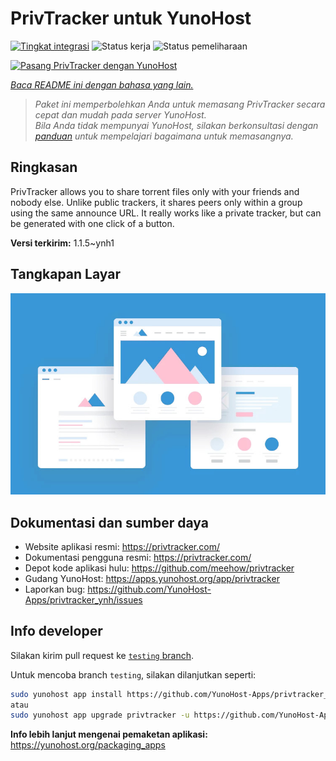 <!--
N.B.: README ini dibuat secara otomatis oleh <https://github.com/YunoHost/apps/tree/master/tools/readme_generator>
Ini TIDAK boleh diedit dengan tangan.
-->

# PrivTracker untuk YunoHost

[![Tingkat integrasi](https://apps.yunohost.org/badge/integration/privtracker)](https://ci-apps.yunohost.org/ci/apps/privtracker/)
![Status kerja](https://apps.yunohost.org/badge/state/privtracker)
![Status pemeliharaan](https://apps.yunohost.org/badge/maintained/privtracker)

[![Pasang PrivTracker dengan YunoHost](https://install-app.yunohost.org/install-with-yunohost.svg)](https://install-app.yunohost.org/?app=privtracker)

*[Baca README ini dengan bahasa yang lain.](./ALL_README.md)*

> *Paket ini memperbolehkan Anda untuk memasang PrivTracker secara cepat dan mudah pada server YunoHost.*  
> *Bila Anda tidak mempunyai YunoHost, silakan berkonsultasi dengan [panduan](https://yunohost.org/install) untuk mempelajari bagaimana untuk memasangnya.*

## Ringkasan

PrivTracker allows you to share torrent files only with your friends and nobody else. Unlike public trackers, it shares peers only within a group using the same announce URL. It really works like a private tracker, but can be generated with one click of a button.


**Versi terkirim:** 1.1.5~ynh1

## Tangkapan Layar

![Tangkapan Layar pada PrivTracker](./doc/screenshots/example.jpg)

## Dokumentasi dan sumber daya

- Website aplikasi resmi: <https://privtracker.com/>
- Dokumentasi pengguna resmi: <https://privtracker.com/>
- Depot kode aplikasi hulu: <https://github.com/meehow/privtracker>
- Gudang YunoHost: <https://apps.yunohost.org/app/privtracker>
- Laporkan bug: <https://github.com/YunoHost-Apps/privtracker_ynh/issues>

## Info developer

Silakan kirim pull request ke [`testing` branch](https://github.com/YunoHost-Apps/privtracker_ynh/tree/testing).

Untuk mencoba branch `testing`, silakan dilanjutkan seperti:

```bash
sudo yunohost app install https://github.com/YunoHost-Apps/privtracker_ynh/tree/testing --debug
atau
sudo yunohost app upgrade privtracker -u https://github.com/YunoHost-Apps/privtracker_ynh/tree/testing --debug
```

**Info lebih lanjut mengenai pemaketan aplikasi:** <https://yunohost.org/packaging_apps>
